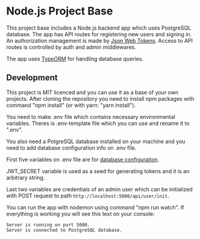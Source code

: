# Node.js Project Base

This project base includes a Node.js backend app which uses PostgreSQL database. The app has API routes for registering new users and signing in. 
An authorization management is made by [Json Web Tokens](https://www.npmjs.com/package/jsonwebtoken). Access to API routes is controlled by auth and admin middlewares.

The app uses [TypeORM](https://typeorm.io/#/) for handling database queries.

## Development

This project is MIT licenced and you can use it as a base of your own projects. After cloning the repository you need to install npm packages with command "npm install" (or with yarn: "yarn install").

You need to make .env file which contains necessary environmental variables. Theres is .env-template file which you can use and rename it to ".env". 

You also need a PotgreSQL database installed on your machine and you need to add database configuration info on .env file.

First five variables on .env file are for [database configuration](https://typeorm.io/#/using-ormconfig/using-environment-variables).

JWT_SECRET variable is used as a seed for generating tokens and it is an arbitrary string. 

Last two variables are credentials of an admin user which can be initialized with POST request to path ```http://localhost:5000/api/user/init```.

You can run the app with nodemon using command "npm run watch". If everything is working you will see this text on your console:

```
Server is running on port 5000.
Server is connected to PostgreSQL database.
```
